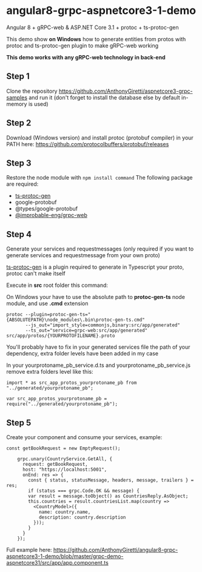 # angular8-grpc-aspnetcore3-1-demo
Angular 8 + gRPC-web & ASP.NET Core 3.1 + protoc + ts-protoc-gen

This demo show **on Windows** how to generate entities from protos with protoc and ts-protoc-gen plugin to make gRPC-web working

**This demo works with any gRPC-web technology in back-end**

## Step 1

Clone the repository https://github.com/AnthonyGiretti/aspnetcore3-grpc-samples and run it (don't forget to install the database else by default in-memory is used)

## Step 2

Download (Windows version) and install protoc (protobuf compiler) in your PATH here: https://github.com/protocolbuffers/protobuf/releases

## Step 3

Restore the node module with ```npm install command```
The following package are required:

- [ts-protoc-gen](https://github.com/improbable-eng/ts-protoc-gen)
- google-protobuf
- @types/google-protobuf
- [@improbable-eng/grpc-web](https://github.com/improbable-eng/grpc-web/tree/master/client/grpc-web)

## Step 4

Generate your services and requestmessages (only required if you want to generate services and requestmessage from your own proto)

[ts-protoc-gen](https://github.com/improbable-eng/ts-protoc-gen) is a plugin required to generate in Typescript your proto, protoc can't make itself

Execute in **src** root folder this command:

On Windows your have to use the absolute path to **protoc-gen-ts** node module, and use **.cmd** extension

```
protoc --plugin=protoc-gen-ts="{ABSOLUTEPATH}\node_modules\.bin\protoc-gen-ts.cmd" 
       --js_out="import_style=commonjs,binary:src/app/generated" 
       --ts_out="service=grpc-web:src/app/generated" src/app/protos/{YOURPROTOFILENAME}.proto
```

You'll probably have to fix in your generated services file the path of your dependency, extra folder levels have been added in my case

In your yourprotoname_pb_service.d.ts and yourprotoname_pb_service.js remove extra folders level like this:

```import * as src_app_protos_yourprotoname_pb from "../generated/yourprotoname_pb";```

```var src_app_protos_yourprotoname_pb = require("../generated/yourprotoname_pb");```

## Step 5

Create your component and consume your services, example:

```
const getBookRequest = new EmptyRequest();

    grpc.unary(CountryService.GetAll, {
      request: getBookRequest,
      host: "https://localhost:5001",
      onEnd: res => {
        const { status, statusMessage, headers, message, trailers } = res;
        if (status === grpc.Code.OK && message) {
        var result = message.toObject() as CountriesReply.AsObject;
        this.countries = result.countriesList.map(country => 
          <CountryModel>({
            name: country.name,
            description: country.description
          }));
        }
      }
    });
```

Full example here: https://github.com/AnthonyGiretti/angular8-grpc-aspnetcore3-1-demo/blob/master/grpc-demo-aspnetcore31/src/app/app.component.ts
